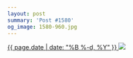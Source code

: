 ```yaml
---
layout: post
summary: 'Post #1580'
og_image: 1580-960.jpg
---
```


<p>
 <time>
  <a href="/1580">
   {{ page.date | date: "%B %-d, %Y" }}
  </a>
 </time>
 <a href="/1580">
  <img data-taken="1/13/2022" sizes="(min-width: 700px) 50vw, calc(100vw - 2rem)" src="{{ site.assets_url }}/1580-480.jpg" srcset="{{ site.assets_url }}/1580-240.jpg 240w, {{ site.assets_url }}/1580-480.jpg 480w, {{ site.assets_url }}/1580-720.jpg 720w, {{ site.assets_url }}/1580-960.jpg 960w"/>
 </a>
</p>
